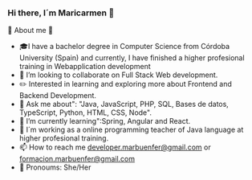 ### Hi there, I´m Maricarmen 👋


:mega: About me  :loudspeaker:

 - :mortar_board:I have a bachelor degree in Computer Science from Córdoba University (Spain) and currently, I have finished a higher profesional training in Webapplication development 
 - 👯 I’m looking to collaborate on Full Stack Web development. 
 - :pencil2: Interested in learning and exploring more about Frontend and Backend Development.
 - 💬 Ask me about":  "Java, JavaScript, PHP, SQL, Bases de datos, TypeScript, Python, HTML, CSS, Node".
 - 🌱 I’m currently learning":Spring, Angular and React.
 - 🔭 I´m working as a online programming teacher of Java language at higher profesional training.
 - 📫 How to reach me developer.marbuenfer@gmail.com  or  formacion.marbuenfer@gmail.com
 - :lipstick: Pronoums: She/Her

